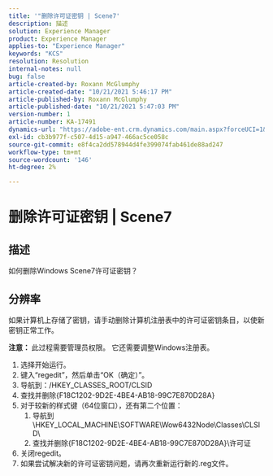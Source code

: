 ```yaml
---
title: '"删除许可证密钥 | Scene7'
description: 描述
solution: Experience Manager
product: Experience Manager
applies-to: "Experience Manager"
keywords: "KCS"
resolution: Resolution
internal-notes: null
bug: false
article-created-by: Roxann McGlumphy
article-created-date: "10/21/2021 5:46:17 PM"
article-published-by: Roxann McGlumphy
article-published-date: "10/21/2021 5:47:03 PM"
version-number: 1
article-number: KA-17491
dynamics-url: "https://adobe-ent.crm.dynamics.com/main.aspx?forceUCI=1&pagetype=entityrecord&etn=knowledgearticle&id=91bc42c4-9632-ec11-b6e5-000d3a5ba97a"
exl-id: cb3b977f-c507-4d15-a947-466ac5ce058c
source-git-commit: e8f4ca2dd578944d4fe399074fab461de88ad247
workflow-type: tm+mt
source-wordcount: '146'
ht-degree: 2%

---
```


# 删除许可证密钥 | Scene7

## 描述


如何删除Windows Scene7许可证密钥？


## 分辨率


如果计算机上存储了密钥，请手动删除计算机注册表中的许可证密钥条目，以使新密钥正常工作。

<b>注意： </b>此过程需要管理员权限。 它还需要调整Windows注册表。

1. 选择开始运行。
2. 键入“regedit”，然后单击“OK（确定）”。
3. 导航到：/HKEY_CLASSES_ROOT/CLSID
4. 查找并删除{F18C1202-9D2E-4BE4-AB18-99C7E870D28A}
5. 对于较新的样式键（64位窗口），还有第二个位置：
   1. 导航到\HKEY_LOCAL_MACHINE\SOFTWARE\Wow6432Node\Classes\CLSID\
   2. 查找并删除{F18C1202-9D2E-4BE4-AB18-99C7E870D28A}\许可证
6. 关闭regedit。
7. 如果尝试解决新的许可证密钥问题，请再次重新运行新的.reg文件。
